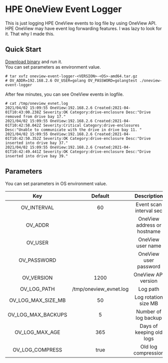 # HPE OneView Event Logger
This is just logging HPE OneView events to log file by using OneView API. HPE OneView may have event log forwarding features. I was lazy to look for it. That why I made this.  

## Quick Start
[Download binary](https://github.com/fideltak/oneview-event-logger/releases) and run it.  
You can set parameters as environment value.  

```
# tar xvfz oneview-event-logger-<VERSION>-<OS>-amd64.tar.gz 
# OV_ADDR=192.168.2.6 OV_USER=golang OV_PASSWORD=golangtest ./oneview-event-logger
```

After few minutes, you can see OneView events in logfile.

```
# cat /tmp/oneview_evnet.log
2021/04/02 15:09:55 OneView:192.168.2.6 Created:2021-04-01T10:43:00.238Z Severity:OK Category:drive-enclosure Desc:"Drive removed from drive bay 17."
2021/04/02 15:09:55 OneView:192.168.2.6 Created:2021-04-01T10:42:58.042Z Severity:Critical Category:drive-enclosures Desc:"Unable to communicate with the drive in drive bay 11. "
2021/04/02 15:09:55 OneView:192.168.2.6 Created:2021-04-01T10:42:50.352Z Severity:OK Category:drive-enclosure Desc:"Drive inserted into drive bay 37."
2021/04/02 15:09:55 OneView:192.168.2.6 Created:2021-04-01T10:42:49.441Z Severity:OK Category:drive-enclosure Desc:"Drive inserted into drive bay 39."
```

## Parameters
You can set parameters in OS environment value.  

| Key | Default | Description |
| :---: | :---: | :---: |
| OV\_INTERVAL | 60 | Event scan interval sec |
| OV\_ADDR |  | OneView address or hostname |
| OV\_USER |  | OneView user name |
| OV\_PASSWORD |  | OneView user password|
| OV\_VERSION | 1200 | OneView API version|
| OV\_LOG\_PATH | /tmp/oneview_evnet.log | Log path|
| OV\_LOG\_MAX\_SIZE\_MB | 50 | Log rotation size MB|
| OV\_LOG\_MAX\_BACKUPS | 5 | Number of log backup|
| OV\_LOG\_MAX\_AGE | 365 | Days of keeping old logs| 
| OV\_LOG\_COMPRESS | true | Old log compression |